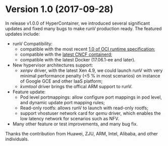 # Version 1.0 (2017-09-28)

In release v1.0.0 of HyperContainer, we introduced several significant updates and fixed many bugs to make runV production ready. The featured updates include:

- runV Compatibility:
  - compatible with the most recent [1.0 of OCI runtime specification](https://github.com/opencontainers/runtime-spec/releases/tag/v1.0.0);
  - compatible with the [latest CNCF containerd](https://github.com/containerd/containerd);
  - compatible with the latest Docker (17.06.1-ee and later).
- New hypervisor architectures support:
  - *xenpv* driver, with the latest Xen 4.9, we could launch runV with very minimal performance penalty (<5 % in most scenarios) on instance of Google GCE and other IaaS platform;
  - *kvmtool* driver brings the offical ARM support to runV.
- Feature update:
  - Pod level portmappings: allow configure port mappings in pod level, and dynamic update port mapping rules;  
  - Read-only rootfs: allows runV to launch with read-only rootfs;
  - support vhostuser network card for *qemu* driver, which enables the low latency network for scenarios such as NFV.
- Many other feature or test improvements, and many bug fix.

Thanks the contribution from Huawei, ZJU, ARM, Intel, Alibaba, and other individuals.
